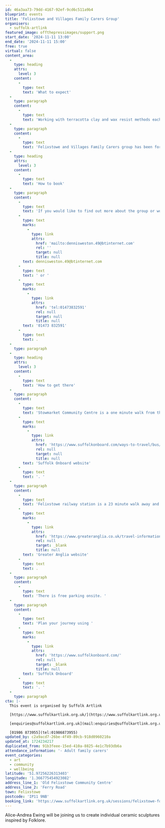```yaml
---
id: 46a3aa73-79dd-4167-92ef-9cd6c511a9b4
blueprint: events
title: 'Felixstowe and Villages Family Carers Group'
organisers:
  - suffolk-artlink
featured_image: offthepressimages/support.png
start_date: '2024-11-11 13:00'
end_date: '2024-11-11 15:00'
free: true
virtual: false
content_area:
  -
    type: heading
    attrs:
      level: 3
    content:
      -
        type: text
        text: 'What to expect'
  -
    type: paragraph
    content:
      -
        type: text
        text: 'Working with terracotta clay and wax resist methods each participant will have the opportunity to create their own design which will be taken away and fired before being return the following month when participants will be able to glaze them'
  -
    type: paragraph
    content:
      -
        type: text
        text: 'Felixstowe and Villages Family Carers group has been formed and is run by family carers or those with caring experience who understand the challenges of caring for a loved one. The group provides opportunity to meet with other carers to share friendship, experiences and discussion in a welcoming and friendly environment.'
  -
    type: heading
    attrs:
      level: 3
    content:
      -
        type: text
        text: 'How to book'
  -
    type: paragraph
    content:
      -
        type: text
        text: 'If you would like to find out more about the group or would like to attend please contact Dennis on '
      -
        type: text
        marks:
          -
            type: link
            attrs:
              href: 'mailto:dennisweston.49@btinternet.com'
              rel: ''
              target: null
              title: null
        text: dennisweston.49@btinternet.com
      -
        type: text
        text: ' or '
      -
        type: text
        marks:
          -
            type: link
            attrs:
              href: 'tel:01473832591'
              rel: null
              target: null
              title: null
        text: '01473 832591'
      -
        type: text
        text: .
  -
    type: paragraph
  -
    type: heading
    attrs:
      level: 3
    content:
      -
        type: text
        text: 'How to get there'
  -
    type: paragraph
    content:
      -
        type: text
        text: 'Stowmarket Community Centre is a one minute walk from the nearest bus stop, and you can find up-to-date times on the '
      -
        type: text
        marks:
          -
            type: link
            attrs:
              href: 'https://www.suffolkonboard.com/ways-to-travel/bus/bus-timetable-updates/'
              rel: null
              target: null
              title: null
        text: 'Suffolk Onboard website'
      -
        type: text
        text: '. '
  -
    type: paragraph
    content:
      -
        type: text
        text: 'Felixstowe railway station is a 23 minute walk away and you can find times on the '
      -
        type: text
        marks:
          -
            type: link
            attrs:
              href: 'https://www.greateranglia.co.uk/travel-information/station-information/flx'
              rel: null
              target: _blank
              title: null
        text: 'Greater Anglia website'
      -
        type: text
        text: .
  -
    type: paragraph
    content:
      -
        type: text
        text: 'There is free parking onsite. '
  -
    type: paragraph
    content:
      -
        type: text
        text: 'Plan your journey using '
      -
        type: text
        marks:
          -
            type: link
            attrs:
              href: 'https://www.suffolkonboard.com/'
              rel: null
              target: _blank
              title: null
        text: 'Suffolk Onboard'
      -
        type: text
        text: '. '
  -
    type: paragraph
cta: |-
  This event is organised by Suffolk Artlink

  [https://www.suffolkartlink.org.uk/](https://www.suffolkartlink.org.uk/) 

  [enquiries@suffolkartlink.org.uk](mail:enquiries@suffolkartlink.org.uk)

  [01986 873955](tel:01986873955)
updated_by: c2a9acd7-26be-4f49-89cb-918d0960210a
updated_at: 1724234217
duplicated_from: 91b3feee-15ed-410a-8825-4e1c7b93db6a
attendance_information: '- Adult family carers'
event_categories:
  - art
  - community
  - wellbeing
latitude: '51.97256226313403'
longitude: '1.366775454923082'
address_line_1: 'Old Felixstowe Community Centre'
address_line_2: 'Ferry Road'
town: Felixstowe
postcode: 'IP11 9NB'
booking_link: 'https://www.suffolkartlink.org.uk/sessions/felixstowe-folklore-sculptures-2/'
---
```

Alice-Andrea Ewing will be joining us to create individual ceramic sculptures inspired by Folklore.